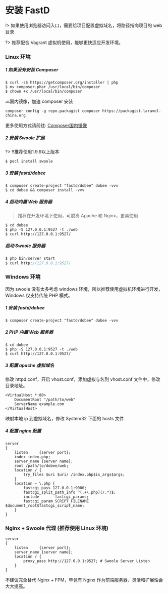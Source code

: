 # 安装 FastD 

!> 如果使用浏览器访问入口，需要给项目配置虚拟域名，将路径指向项目的 web 目录

?> 推荐配合 Vagrant 虚拟机使用，能够更快适应开发环境。

### Linux 环境

##### 1 如果没有安装 Composer 

```
$ curl -sS https://getcomposer.org/installer | php
$ mv composer.phar /usr/local/bin/composer
$ chown +x /usr/local/bin/composer
```

:soon:国内镜像，加速 composer 安装

```
composer config -g repo.packagist composer https://packagist.laravel-china.org
```

更多使用方式请前往: [Composer国内镜像](https://laravel-china.org/composer)

##### 2 安装 Swoole 扩展

?> :bangbang:推荐使用1.9.9以上版本

```
$ pecl install swoole
```

##### 3 安装 fastd/dobee

```
$ composer create-project "fastd/dobee" dobee -vvv 
$ cd dobee && composer install -vvv
```


##### 4 启动内置 Web 服务器

> 推荐在开发环境下使用，可脱离 Apache 和 Nginx，更易使用

```shell
$ cd dobee
$ php -S 127.0.0.1:9527 -t ./web
$ curl http://127.0.0.1:9527/
```

##### 启动 Swoole 服务器

```php
$ php bin/server start
$ curl http://127.0.0.1:9527/
```

### Windows 环境

因为 swoole 没有太多考虑 windows 环境，所以推荐使用虚拟机环境进行开发，Windows 仅支持传统 PHP 模式。

##### 1 安装 fastd/dobee
 
```
$ composer create-project "fastd/dobee" dobee -vvv 
```

##### 2 PHP 内置 Web 服务器

```shell
$ cd dobee
$ php -S 127.0.0.1:9527 -t ./web
$ curl http://127.0.0.1:9527/
```

##### 3 配置 apache 虚拟域名

修改 httpd.conf，开启 vhost.conf，添加虚拟与名到 vhost.conf 文件中，修改目录地址。

```apacheconfig
<VirtualHost *:80>
    DocumentRoot "/path/to/web"
    ServerName example.com
</VirtualHost>
```

映射本地 ip 到虚拟域名，修改 System32 下面的 hosts 文件

##### 4 配置 nginx 配置

```
server
{
    listen     {server port};
    index index.php;
    server_name {server name};
    root /path/to/dobee/web;
    location / {
        try_files $uri $uri/ /index.php$is_args$args;
    }
    location ~ \.php {
        fastcgi_pass 127.0.0.1:9000;
        fastcgi_split_path_info ^(.+\.php)(/.*)$;
        include       fastcgi_params;
        fastcgi_param SCRIPT_FILENAME $document_root$fastcgi_script_name;
    }
}
```

### Nginx + Swoole 代理 (推荐使用 Linux 环境)

```
server 
{
    listen     {server port};
    server_name {server name};
    location / {
        proxy_pass http://127.0.0.1:9527; # Swoole Server Listen
    }
}
```

不建议完全替代 Nginx + FPM，毕竟有 Nginx 作为前端服务器，灵活和扩展性会大大提高。


